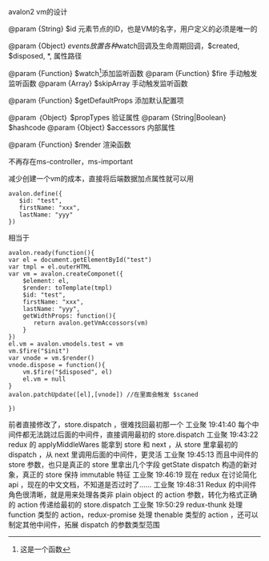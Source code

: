 avalon2 vm的设计

@param {String} $id  元素节点的ID，也是VM的名字，用户定义的必须是唯一的

@param {Object} $events  放置各种$watch回调及生命周期回调，$created, $disposed, *, 属性路径

@param {Function} $watch[^watch]添加监听函数
@param {Function} $fire 手动触发监听函数
@param {Array} $skipArray 手动触发监听函数

@param {Function}  $getDefaultProps 添加默认配置项

@param ｛Object｝ $propTypes  验证属性
@param {String|Boolean} $hashcode 
@param {Object} $accessors 内部属性

@param {Function} $render 渲染函数

不再存在ms-controller，ms-important

减少创建一个vm的成本，直接将后端数据加点属性就可以用

```
avalon.define({
   $id: "test",
   firstName: "xxx",
   lastName: "yyy"
})
```
相当于

```
avalon.ready(function(){
var el = document.getElementById("test")
var tmpl = el.outerHTML
var vm = avalon.createComponet({
    $element: el,
    $render: toTemplate(tmpl)
    $id: "test",
    firstName: "xxx",
    lastName: "yyy",
    getWidthProps: function(){
       return avalon.getVmAccossors(vm)
    }
})
el.vm = avalon.vmodels.test = vm
vm.$fire("$init")
var vnode = vm.$render()
vnode.dispose = function(){
    vm.$fire("$disposed", el)
    el.vm = null  
}
avalon.patchUpdate([el],[vnode]) //在里面会触发 $scaned

})
```
前者直接修改了，store.dispatch ，很难找回最初那一个
工业聚  19:41:40
每个中间件都无法跳过后面的中间件，直接调用最初的 store.dispatch
工业聚  19:43:22
redux 的 applyMiddleWares 能拿到 store 和 next ，从 store 里拿最初的 dispatch ，从 next 里调用后面的中间件，更灵活
工业聚  19:45:13
而且中间件的 store 参数，也只是真正的 store 里拿出几个字段 getState dispatch 构造的新对象，真正的 store 保持  immutable 特征
工业聚  19:46:19
现在 redux 在讨论简化 api ，现在的中文文档，不知道是否过时了……
工业聚  19:48:31
Redux 的中间件角色很清晰，就是用来处理各类非 plain object 的 action 参数，转化为格式正确的 action 传递给最初的 store.dispatch
工业聚  19:50:29
redux-thunk 处理 function 类型的 action，redux-promise 处理 thenable 类型的 action ，还可以制定其他中间件，拓展 dispatch 的参数类型范围


[^watch]: 这是一个函数
